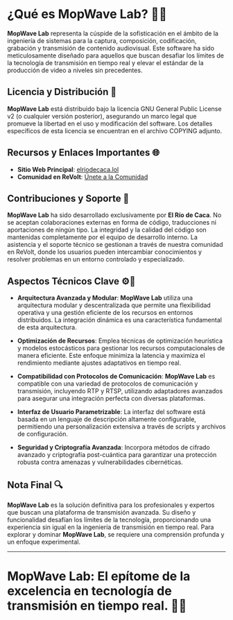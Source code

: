 # ¿Qué es MopWave Lab? 🎥🚀

**MopWave Lab** representa la cúspide de la sofisticación en el ámbito de la ingeniería de sistemas para la captura, composición, codificación, grabación y transmisión de contenido audiovisual. Este software ha sido meticulosamente diseñado para aquellos que buscan desafiar los límites de la tecnología de transmisión en tiempo real y elevar el estándar de la producción de video a niveles sin precedentes.

## Licencia y Distribución 📜

**MopWave Lab** está distribuido bajo la licencia GNU General Public License v2 (o cualquier versión posterior), asegurando un marco legal que promueve la libertad en el uso y modificación del software. Los detalles específicos de esta licencia se encuentran en el archivo COPYING adjunto.

## Recursos y Enlaces Importantes 🌐

- **Sitio Web Principal**: [elriodecaca.lol](https://elriodecaca.lol)
- **Comunidad en ReVolt**: [Únete a la Comunidad](https://rvlt.gg/Q1bfD0nw)

## Contribuciones y Soporte 🔧

**MopWave Lab** ha sido desarrollado exclusivamente por **El Río de Caca**. No se aceptan colaboraciones externas en forma de código, traducciones ni aportaciones de ningún tipo. La integridad y la calidad del código son mantenidas completamente por el equipo de desarrollo interno. La asistencia y el soporte técnico se gestionan a través de nuestra comunidad en ReVolt, donde los usuarios pueden intercambiar conocimientos y resolver problemas en un entorno controlado y especializado.

## Aspectos Técnicos Clave ⚙️🔬

- **Arquitectura Avanzada y Modular**: **MopWave Lab** utiliza una arquitectura modular y descentralizada que permite una flexibilidad operativa y una gestión eficiente de los recursos en entornos distribuidos. La integración dinámica es una característica fundamental de esta arquitectura.

- **Optimización de Recursos**: Emplea técnicas de optimización heurística y modelos estocásticos para gestionar los recursos computacionales de manera eficiente. Este enfoque minimiza la latencia y maximiza el rendimiento mediante ajustes adaptativos en tiempo real.

- **Compatibilidad con Protocolos de Comunicación**: **MopWave Lab** es compatible con una variedad de protocolos de comunicación y transmisión, incluyendo RTP y RTSP, utilizando adaptadores avanzados para asegurar una integración perfecta con diversas plataformas.

- **Interfaz de Usuario Parametrizable**: La interfaz del software está basada en un lenguaje de descripción altamente configurable, permitiendo una personalización extensiva a través de scripts y archivos de configuración.

- **Seguridad y Criptografía Avanzada**: Incorpora métodos de cifrado avanzado y criptografía post-cuántica para garantizar una protección robusta contra amenazas y vulnerabilidades cibernéticas.

## Nota Final 🔍

**MopWave Lab** es la solución definitiva para los profesionales y expertos que buscan una plataforma de transmisión avanzada. Su diseño y funcionalidad desafían los límites de la tecnología, proporcionando una experiencia sin igual en la ingeniería de transmisión en tiempo real. Para explorar y dominar **MopWave Lab**, se requiere una comprensión profunda y un enfoque experimental.

---

# **MopWave Lab**: **El epítome de la excelencia en tecnología de transmisión en tiempo real.** 🌟🌐
